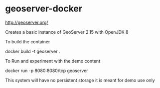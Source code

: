 # geoserver-docker

http://geoserver.org/

Creates a basic instance of GeoServer 2.15 with OpenJDK 8

To build the container

docker build -t geoserver .

To Run and experiment with the demo content

docker run -p 8080:8080/tcp geoserver

This system will have no persistent storage it is meant for demo use only
